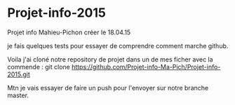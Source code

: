 # Projet-info-2015
Projet  info Mahieu-Pichon créer le 18.04.15

je fais quelques tests pour essayer de comprendre comment marche github.

Voila j'ai cloné notre repository de projet dans un de mes ficher avec la commende : git clone https://github.com/Projet-info-Ma-Pich/Projet-info-2015.git

Mtn je vais essayer de faire un push pour l'envoyer sur notre branche master.


